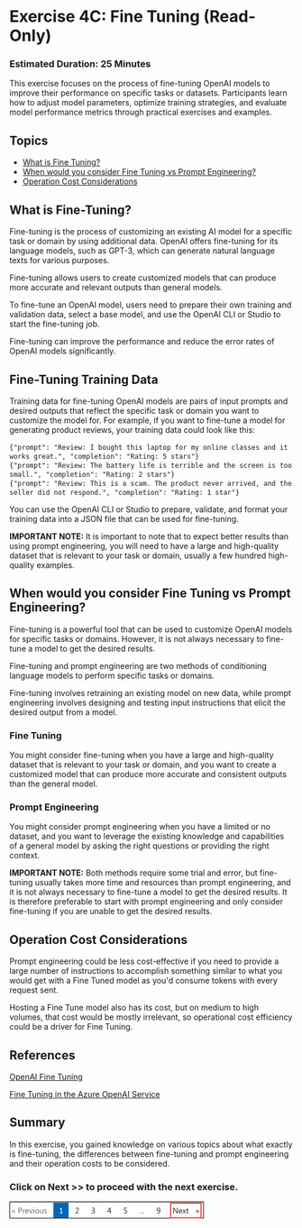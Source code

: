 # Exercise 4C: Fine Tuning (Read-Only)

### Estimated Duration: 25 Minutes

This exercise focuses on the process of fine-tuning OpenAI models to improve their performance on specific tasks or datasets. Participants learn how to adjust model parameters, optimize training strategies, and evaluate model performance metrics through practical exercises and examples.

## Topics

  - [What is Fine Tuning?](#what-is-fine-tuning)
  - [When would you consider Fine Tuning vs Prompt Engineering?](#when-would-you-consider-fine-tuning-vs-prompt-engineering)
  - [Operation Cost Considerations](#operation-cost-considerations)

## What is Fine-Tuning?

Fine-tuning is the process of customizing an existing AI model for a specific task or domain by using additional data. OpenAI offers fine-tuning for its language models, such as GPT-3, which can generate natural language texts for various purposes.

Fine-tuning allows users to create customized models that can produce more accurate and relevant outputs than general models.

To fine-tune an OpenAI model, users need to prepare their own training and validation data, select a base model, and use the OpenAI CLI or Studio to start the fine-tuning job.

Fine-tuning can improve the performance and reduce the error rates of OpenAI models significantly.

## Fine-Tuning Training Data

Training data for fine-tuning OpenAI models are pairs of input prompts and desired outputs that reflect the specific task or domain you want to customize the model for. For example, if you want to fine-tune a model for generating product reviews, your training data could look like this:

```
{"prompt": "Review: I bought this laptop for my online classes and it works great.", "completion": "Rating: 5 stars"}
{"prompt": "Review: The battery life is terrible and the screen is too small.", "completion": "Rating: 2 stars"}
{"prompt": "Review: This is a scam. The product never arrived, and the seller did not respond.", "completion": "Rating: 1 star"}
```

You can use the OpenAI CLI or Studio to prepare, validate, and format your training data into a JSON file that can be used for fine-tuning.

**IMPORTANT NOTE:**
It is important to note that to expect better results than using prompt engineering, you will need to have a large and high-quality dataset that is relevant to your task or domain, usually a few hundred high-quality examples.

## When would you consider Fine Tuning vs Prompt Engineering?

Fine-tuning is a powerful tool that can be used to customize OpenAI models for specific tasks or domains. However, it is not always necessary to fine-tune a model to get the desired results.

Fine-tuning and prompt engineering are two methods of conditioning language models to perform specific tasks or domains.

Fine-tuning involves retraining an existing model on new data, while prompt engineering involves designing and testing input instructions that elicit the desired output from a model.

### Fine Tuning

You might consider fine-tuning when you have a large and high-quality dataset that is relevant to your task or domain, and you want to create a customized model that can produce more accurate and consistent outputs than the general model.

### Prompt Engineering

You might consider prompt engineering when you have a limited or no dataset, and you want to leverage the existing knowledge and capabilities of a general model by asking the right questions or providing the right context.

**IMPORTANT NOTE:** Both methods require some trial and error, but fine-tuning usually takes more time and resources than prompt engineering, and it is not always necessary to fine-tune a model to get the desired results. It is therefore preferable to start with prompt engineering and only consider fine-tuning if you are unable to get the desired results.


## Operation Cost Considerations

Prompt engineering could be less cost-effective if you need to provide a large number of instructions to accomplish something similar to what you would get with a Fine Tuned model as you'd consume tokens with every request sent.

Hosting a Fine Tune model also has its cost, but on medium to high volumes, that cost would be mostly irrelevant, so operational cost efficiency could be a driver for Fine Tuning.

## References

[OpenAI Fine Tuning](https://platform.openai.com/docs/guides/fine-tuning)

[Fine Tuning in the Azure OpenAI Service](https://learn.microsoft.com/en-us/azure/cognitive-services/openai/how-to/fine-tuning?pivots=programming-language-studio)

## Summary

In this exercise, you gained knowledge on various topics about what exactly is fine-tuning, the differences between fine-tuning and prompt engineering and their operation costs to be considered.

### Click on Next >> to proceed with the next exercise.

 ![](../natural_language_query/images/next-page.png)
